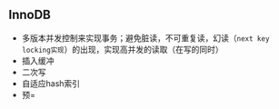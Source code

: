 



## InnoDB

* 多版本并发控制来实现事务；避免脏读，不可重复读，幻读（`next key locking实现`）的出现，实现高并发的读取（在写的同时）
* 插入缓冲
* 二次写
* 自适应hash索引
* 预= 